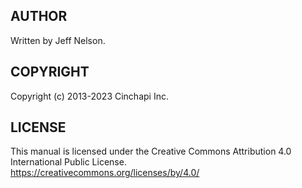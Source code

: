 ## AUTHOR
Written by Jeff Nelson.

## COPYRIGHT
Copyright (c) 2013-2023 Cinchapi Inc.

## LICENSE
This manual is licensed under the Creative Commons Attribution 4.0 International Public License. <br />
https://creativecommons.org/licenses/by/4.0/
